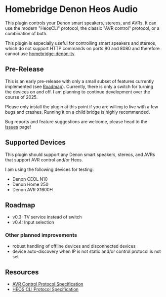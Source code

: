 # Homebridge Denon Heos Audio

This plugin controls your Denon smart speakers, stereos, and AVRs. It can use the modern "HeosCLI" protocol, the classic "AVR control" protocol, or a combination of both.

This plugin is especially useful for controlling smart speakers and stereos, which do not support HTTP commands on ports 80 and 8080 and therefore cannot use [homebridge-denon-tv](https://github.com/grzegorz914/homebridge-denon-tv).

## Pre-Release

This is an early pre-release with only a small subset of features currently implemented (see [Roadmap](#roadmap)). Currently, there is only a switch for turning the devices on and off. I am planning to continue development over the course of 2025.

Please only install the plugin at this point if you are willing to live with a few bugs and crashes. Running it on a child bridge is highly recommended.

Bug reports and feature suggestions are welcome, please head to the [issues](https://github.com/hov3rcraft/homebridge-denon-heos-audio/issues) page!

## Supported Devices

This plugin should support any Denon smart speakers, stereos, and AVRs that support AVR control and/or Heos.

I am using the following devices for testing:

- Denon CEOL N10
- Denon Home 250
- Denon AVR X1600H

## Roadmap

- v0.3: TV service instead of switch
- v0.4: Input selection

### Other planned improvements

- robust handling of offline devices and disconnected devices
- device auto-discovery when IP is not static and/or control protocol is not set

## Resources

- [AVR Control Protocol Specification](https://assets.denon.com/documentmaster/uk/avr1713_avr1613_protocol_v860.pdf)
- [HEOS CLI Protocol Specification](https://rn.dmglobal.com/usmodel/HEOS_CLI_ProtocolSpecification-Version-1.17.pdf)

